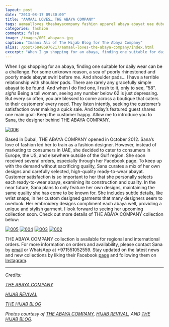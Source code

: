 ```yaml
---
layout: post
date: "2013-08-17 09:30:00"
title: "AAMAAL LOVES… THE ABAYA COMPANY"
tags: aamaalloves theabayacompany fashion apparel abaya abayat uae dubai style craftsmanship heritage
categories: fashion
comments: false
image: /images/001_abayaco.jpg
caption: "Imaani Ali of The Hijab Blog for The Abaya Company"
alias: /post/58486976217/aamaal-loves-the-abaya-company/index.html
excerpt: "When I go shopping for an abaya, finding one suitable for daily wear can be a challenge. For some unknown reason, a sea of poorly rhinestoned and poorly made abayat swirl before me. And shoulder pads… I have a terrible relationship with shoulder pads. There are rarely any gracefully simple abayat to be found. And when I do find one, I rush to it, only to see, “58”. *sighs* Being a tall woman, seeing any number below 62 is just depressing. But every so often, you are blessed to come across a boutique that caters to their customers’ every need."
---
```


When I go shopping for an abaya, finding one suitable for daily wear can be a challenge. For some unknown reason, a sea of poorly rhinestoned and poorly made abayat swirl before me. And shoulder pads… I have a terrible relationship with shoulder pads. There are rarely any gracefully simple abayat to be found. And when I do find one, I rush to it, only to see, “58”. *sighs* Being a tall woman, seeing any number below 62 is just depressing. But every so often, you are blessed to come across a boutique that caters to their customers’ every need. They listen intently, seeking the customer’s satisfaction over making a quick sale. And today’s featured guest shares one main goal: Keep the customer happy. Allow me to introduce you to Sana, the designer behind THE ABAYA COMPANY.

[![006][1]][1]

Based in Dubai,&nbsp;THE ABAYA COMPANY&nbsp;opened in October 2012. Sana’s love of fashion led her to train as a fashion designer. However, instead of marketing to consumers in UAE, she decided to cater to consumers in Europe, the US, and elsewhere outside of the Gulf region. She soon received several orders, especially through her Facebook page. To keep up with the demand without sacrificing quality, Sana curates a mix of her own designs and carefully selected, high-quality ready-to-wear abayat. Customer satisfaction is so important to her that she personally selects each ready-to-wear abaya, examining its construction and quality. In the near future, Sana plans to only feature her own designs, maintaining the same quality she has come to be known for. She includes subtle details,&nbsp;like wrist snaps,&nbsp;in her custom designed garments that many designers seem to overlook. Her embroidery designs compliment each abaya well, providing a unique and stylish garment. I look forward to seeing her upcoming collection soon. Check out more details of&nbsp;THE ABAYA COMPANY&nbsp;collection below:

[![005][2]][2] 
[![004][3]][3] 
[![003][5]][5] 
[![002][4]][4] 

THE ABAYA COMPANY&nbsp;collection is available for regional and international orders. For more information on orders and availability, please contact Sana by [email][6] or WhatsApp at +971551052559. Stay updated on the latest news and new collections by liking their Facebook [page][7] and following them on [Instagram][8].

----

_Credits:_

_[THE ABAYA COMPANY][9]_

_[HIJAB REVIVAL][10]_

_[THE HIJAB BLOG][11]_

_Photos courtesy of [THE ABAYA COMPANY][9], [HIJAB REVIVAL][10], AND [THE HIJAB BLOG][11]._

   [1]: /images/006_abayaco.jpg
   [2]: /images/005_abayaco.jpg
   [3]: /images/004_abayaco.jpg
   [4]: /images/002_abayaco.jpg
   [5]: /images/003_abayaco.jpg
   [6]: mailto:theabayacompany@gmail.com?subject=Hello%20Sana!&amp;body=I%20saw%20your%20feature%20on%20UMAYAMU%20and%20want%20more%20information%20about%20The%20Abaya%20Company%20collection.
   [7]: https://www.facebook.com/pages/The-Abaya-Company/116893198462983 (THE ABAYA COMPANY)
   [8]: https://instagram.com/theabayacompany (@THEABAYACOMPANY)
   [9]: https://instagram.com/theabayacompany (THE ABAYA COMPANY)
   [10]: http://www.hijabrevival.com/2013/01/the-abaya-company.html (HIJAB REVIVAL)
   [11]: http://thehijablog.com/2013/05/19/east-meets-far-east/ (THE HIJAB BLOG)